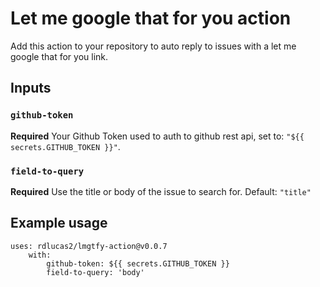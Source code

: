 # Let me google that for you action

Add this action to your repository to auto reply to issues with a let me google that for you link.

## Inputs

### `github-token`

**Required** Your Github Token used to auth to github rest api, set to: `"${{ secrets.GITHUB_TOKEN }}"`.

### `field-to-query`

**Required** Use the title or body of the issue to search for. Default: `"title"`

## Example usage

```
uses: rdlucas2/lmgtfy-action@v0.0.7
    with:
        github-token: ${{ secrets.GITHUB_TOKEN }}
        field-to-query: 'body'
```